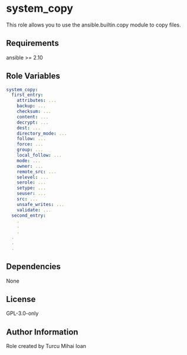 system_copy
=========

This role allows you to use the ansible.builtin.copy module to copy files.

Requirements
------------

ansible >= 2.10

Role Variables
--------------

```yml
system_copy:
  first_entry:
    attributes: ...
    backup: ...
    checksum: ...
    content: ...
    decrypt: ...
    dest: ...
    directory_mode: ...
    follow: ...
    force: ...
    group: ...
    local_follow: ...
    mode: ...
    owner: ...
    remote_src: ...
    selevel: ...
    serole: ...
    setype: ...
    seuser: ...
    src: ...
    unsafe_writes: ...
    validate: ...
  second_entry:
    .
    .
    .
  .
  .
  .
```

Dependencies
------------

None

License
-------

GPL-3.0-only

Author Information
------------------

Role created by Turcu Mihai Ioan
